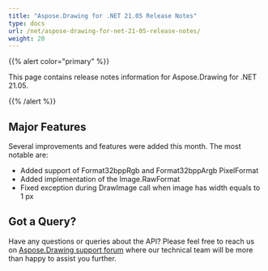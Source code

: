 ```yaml
---
title: "Aspose.Drawing for .NET 21.05 Release Notes"
type: docs
url: /net/aspose-drawing-for-net-21-05-release-notes/
weight: 20
---
```


{{% alert color="primary" %}} 

This page contains release notes information for Aspose.Drawing for .NET 21.05.

{{% /alert %}} 
## **Major Features**
Several improvements and features were added this month. The most notable are:

- Added support of Format32bppRgb and Format32bppArgb PixelFormat
- Added implementation of the Image.RawFormat
- Fixed exception during DrawImage call when image has width equals to 1 px
## **Got a Query?**
Have any questions or queries about the API? Please feel free to reach us on [Aspose.Drawing support forum](https://forum.aspose.com/c/drawing) where our technical team will be more than happy to assist you further.
